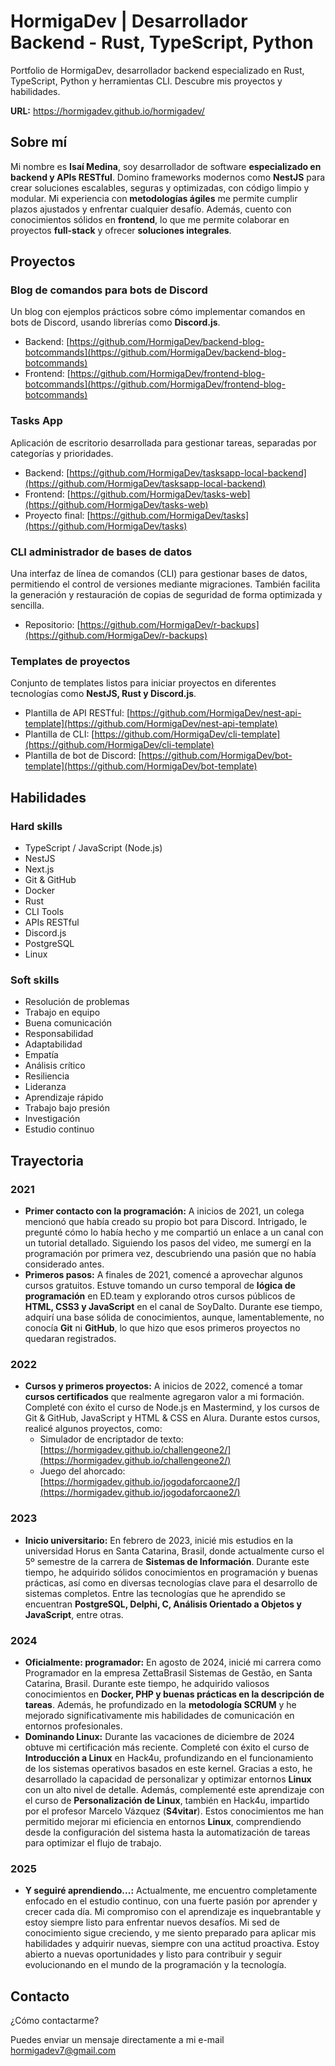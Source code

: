 # HormigaDev | Desarrollador Backend - Rust, TypeScript, Python

Portfolio de HormigaDev, desarrollador backend especializado en Rust, TypeScript, Python y herramientas CLI. Descubre mis proyectos y habilidades.

**URL:** https://hormigadev.github.io/hormigadev/

## Sobre mí

Mi nombre es **Isaí Medina**, soy desarrollador de software **especializado en backend y APIs RESTful**. Domino frameworks modernos como **NestJS** para crear soluciones escalables, seguras y optimizadas, con código limpio y modular. Mi experiencia con **metodologías ágiles** me permite cumplir plazos ajustados y enfrentar cualquier desafío. Además, cuento con conocimientos sólidos en **frontend**, lo que me permite colaborar en proyectos **full-stack** y ofrecer **soluciones integrales**.

## Proyectos

### Blog de comandos para bots de Discord

Un blog con ejemplos prácticos sobre cómo implementar comandos en bots de Discord, usando librerías como **Discord.js**.

-   Backend: [https://github.com/HormigaDev/backend-blog-botcommands](https://github.com/HormigaDev/backend-blog-botcommands)
-   Frontend: [https://github.com/HormigaDev/frontend-blog-botcommands](https://github.com/HormigaDev/frontend-blog-botcommands)

### Tasks App

Aplicación de escritorio desarrollada para gestionar tareas, separadas por categorías y prioridades.

-   Backend: [https://github.com/HormigaDev/tasksapp-local-backend](https://github.com/HormigaDev/tasksapp-local-backend)
-   Frontend: [https://github.com/HormigaDev/tasks-web](https://github.com/HormigaDev/tasks-web)
-   Proyecto final: [https://github.com/HormigaDev/tasks](https://github.com/HormigaDev/tasks)

### CLI administrador de bases de datos

Una interfaz de línea de comandos (CLI) para gestionar bases de datos, permitiendo el control de versiones mediante migraciones. También facilita la generación y restauración de copias de seguridad de forma optimizada y sencilla.

-   Repositorio: [https://github.com/HormigaDev/r-backups](https://github.com/HormigaDev/r-backups)

### Templates de proyectos

Conjunto de templates listos para iniciar proyectos en diferentes tecnologías como **NestJS, Rust y Discord.js**.

-   Plantilla de API RESTful: [https://github.com/HormigaDev/nest-api-template](https://github.com/HormigaDev/nest-api-template)
-   Plantilla de CLI: [https://github.com/HormigaDev/cli-template](https://github.com/HormigaDev/cli-template)
-   Plantilla de bot de Discord: [https://github.com/HormigaDev/bot-template](https://github.com/HormigaDev/bot-template)

## Habilidades

### Hard skills

-   TypeScript / JavaScript (Node.js)
-   NestJS
-   Next.js
-   Git & GitHub
-   Docker
-   Rust
-   CLI Tools
-   APIs RESTful
-   Discord.js
-   PostgreSQL
-   Linux

### Soft skills

-   Resolución de problemas
-   Trabajo en equipo
-   Buena comunicación
-   Responsabilidad
-   Adaptabilidad
-   Empatía
-   Análisis crítico
-   Resiliencia
-   Lideranza
-   Aprendizaje rápido
-   Trabajo bajo presión
-   Investigación
-   Estudio continuo

## Trayectoria

### 2021

-   **Primer contacto con la programación:** A inicios de 2021, un colega mencionó que había creado su propio bot para Discord. Intrigado, le pregunté cómo lo había hecho y me compartió un enlace a un canal con un tutorial detallado. Siguiendo los pasos del video, me sumergí en la programación por primera vez, descubriendo una pasión que no había considerado antes.
-   **Primeros pasos:** A finales de 2021, comencé a aprovechar algunos cursos gratuitos. Estuve tomando un curso temporal de **lógica de programación** en ED.team y explorando otros cursos públicos de **HTML, CSS3 y JavaScript** en el canal de SoyDalto. Durante ese tiempo, adquirí una base sólida de conocimientos, aunque, lamentablemente, no conocía **Git** ni **GitHub**, lo que hizo que esos primeros proyectos no quedaran registrados.

### 2022

-   **Cursos y primeros proyectos:** A inicios de 2022, comencé a tomar **cursos certificados** que realmente agregaron valor a mi formación. Completé con éxito el curso de Node.js en Mastermind, y los cursos de Git & GitHub, JavaScript y HTML & CSS en Alura. Durante estos cursos, realicé algunos proyectos, como:
    -   Simulador de encriptador de texto: [https://hormigadev.github.io/challengeone2/](https://hormigadev.github.io/challengeone2/)
    -   Juego del ahorcado: [https://hormigadev.github.io/jogodaforcaone2/](https://hormigadev.github.io/jogodaforcaone2/)

### 2023

-   **Inicio universitario:** En febrero de 2023, inicié mis estudios en la universidad Horus en Santa Catarina, Brasil, donde actualmente curso el 5º semestre de la carrera de **Sistemas de Información**. Durante este tiempo, he adquirido sólidos conocimientos en programación y buenas prácticas, así como en diversas tecnologías clave para el desarrollo de sistemas completos. Entre las tecnologías que he aprendido se encuentran **PostgreSQL, Delphi, C, Análisis Orientado a Objetos y JavaScript**, entre otras.

### 2024

-   **Oficialmente: programador:** En agosto de 2024, inicié mi carrera como Programador en la empresa ZettaBrasil Sistemas de Gestão, en Santa Catarina, Brasil. Durante este tiempo, he adquirido valiosos conocimientos en **Docker, PHP y buenas prácticas en la descripción de tareas**. Además, he profundizado en la **metodología SCRUM** y he mejorado significativamente mis habilidades de comunicación en entornos profesionales.
-   **Dominando Linux:** Durante las vacaciones de diciembre de 2024 obtuve mi certificación más reciente. Completé con éxito el curso de **Introducción a Linux** en Hack4u, profundizando en el funcionamiento de los sistemas operativos basados en este kernel. Gracias a esto, he desarrollado la capacidad de personalizar y optimizar entornos **Linux** con un alto nivel de detalle. Además, complementé este aprendizaje con el curso de **Personalización de Linux**, también en Hack4u, impartido por el profesor Marcelo Vázquez (**S4vitar**). Estos conocimientos me han permitido mejorar mi eficiencia en entornos **Linux**, comprendiendo desde la configuración del sistema hasta la automatización de tareas para optimizar el flujo de trabajo.

### 2025

-   **Y seguiré aprendiendo...:** Actualmente, me encuentro completamente enfocado en el estudio continuo, con una fuerte pasión por aprender y crecer cada día. Mi compromiso con el aprendizaje es inquebrantable y estoy siempre listo para enfrentar nuevos desafíos. Mi sed de conocimiento sigue creciendo, y me siento preparado para aplicar mis habilidades y adquirir nuevas, siempre con una actitud proactiva. Estoy abierto a nuevas oportunidades y listo para contribuir y seguir evolucionando en el mundo de la programación y la tecnología.

## Contacto

¿Cómo contactarme?

Puedes enviar un mensaje directamente a mi e-mail hormigadev7@gmail.com
